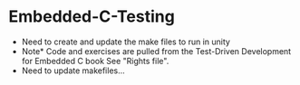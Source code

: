 # Embedded-C-Testing
- Need to create and update the make files to run in unity
- Note* Code and exercises are pulled from the Test-Driven Development for Embedded C book
See "Rights file".
- Need to update makefiles...